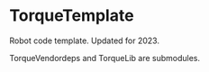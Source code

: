 # TorqueTemplate

Robot code template. Updated for 2023.

TorqueVendordeps and TorqueLib are submodules.
